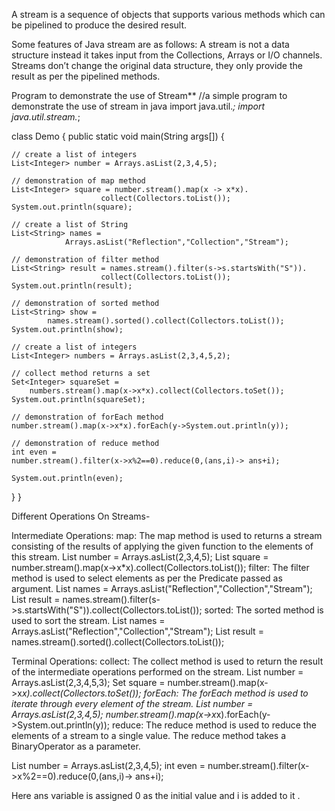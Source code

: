  A stream is a sequence of objects that supports various methods which can be pipelined to produce the desired result.

Some features of Java stream are as follows:
A stream is not a data structure instead it takes input from the Collections, Arrays or I/O channels.
Streams don’t change the original data structure, they only provide the result as per the pipelined methods.

Program to demonstrate the use of Stream**
//a simple program to demonstrate the use of stream in java
import java.util.*;
import java.util.stream.*;

class Demo
{
public static void main(String args[])
{

	// create a list of integers
	List<Integer> number = Arrays.asList(2,3,4,5);

	// demonstration of map method
	List<Integer> square = number.stream().map(x -> x*x).
						collect(Collectors.toList());
	System.out.println(square);

	// create a list of String
	List<String> names =
				Arrays.asList("Reflection","Collection","Stream");

	// demonstration of filter method
	List<String> result = names.stream().filter(s->s.startsWith("S")).
						collect(Collectors.toList());
	System.out.println(result);

	// demonstration of sorted method
	List<String> show =
			names.stream().sorted().collect(Collectors.toList());
	System.out.println(show);

	// create a list of integers
	List<Integer> numbers = Arrays.asList(2,3,4,5,2);

	// collect method returns a set
	Set<Integer> squareSet =
		numbers.stream().map(x->x*x).collect(Collectors.toSet());
	System.out.println(squareSet);

	// demonstration of forEach method
	number.stream().map(x->x*x).forEach(y->System.out.println(y));

	// demonstration of reduce method
	int even =
	number.stream().filter(x->x%2==0).reduce(0,(ans,i)-> ans+i);

	System.out.println(even);
}
}

Different Operations On Streams-

Intermediate Operations:
map: The map method is used to returns a stream consisting of the results of applying the given function to the elements of this stream.
List number = Arrays.asList(2,3,4,5);
List square = number.stream().map(x->x*x).collect(Collectors.toList());
filter: The filter method is used to select elements as per the Predicate passed as argument.
List names = Arrays.asList("Reflection","Collection","Stream");
List result = names.stream().filter(s->s.startsWith("S")).collect(Collectors.toList());
sorted: The sorted method is used to sort the stream.
List names = Arrays.asList("Reflection","Collection","Stream");
List result = names.stream().sorted().collect(Collectors.toList());



Terminal Operations:
collect: The collect method is used to return the result of the intermediate operations performed on the stream.
List number = Arrays.asList(2,3,4,5,3);
Set square = number.stream().map(x->x*x).collect(Collectors.toSet());
forEach: The forEach method is used to iterate through every element of the stream.
List number = Arrays.asList(2,3,4,5);
number.stream().map(x->x*x).forEach(y->System.out.println(y));
reduce: The reduce method is used to reduce the elements of a stream to a single value.
The reduce method takes a BinaryOperator as a parameter.

List number = Arrays.asList(2,3,4,5);
int even = number.stream().filter(x->x%2==0).reduce(0,(ans,i)-> ans+i);

Here ans variable is assigned 0 as the initial value and i is added to it .

